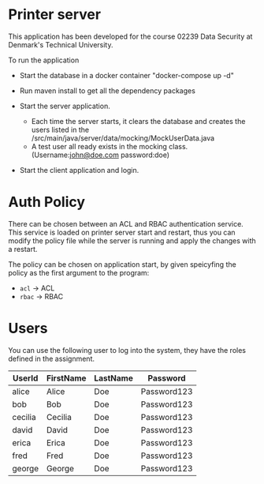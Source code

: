 # Printer server

This application has been developed for the course 02239 Data Security at Denmark's Technical University.

To run the application

- Start the database in a docker container "docker-compose up -d"

- Run maven install to get all the dependency packages
- Start the server application.
    - Each time the server starts, it clears the database and creates the users listed in the
      /src/main/java/server/data/mocking/MockUserData.java
    - A test user all ready exists in the mocking class. (Username:john@doe.com password:doe)
- Start the client application and login.

# Auth Policy

There can be chosen between an ACL and RBAC authentication service. This service is loaded on printer server start and restart, thus you can modify the policy file while the server is running and apply the changes with a restart.

The policy can be chosen on application start, by given speicyfing the policy as the first argument to the program: 
* `acl` -> ACL
* `rbac` -> RBAC

# Users
You can use the following user to log into the system, they have the roles defined in the assignment.

| UserId  | FirstName | LastName | Password    |
| ------- | --------- | -------- | ----------- |
| alice   | Alice     | Doe      | Password123 |
| bob     | Bob       | Doe      | Password123 |
| cecilia | Cecilia   | Doe      | Password123 |
| david   | David     | Doe      | Password123 |
| erica   | Erica     | Doe      | Password123 |
| fred    | Fred      | Doe      | Password123 |
| george  | George    | Doe      | Password123 |